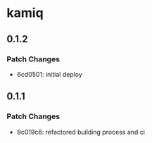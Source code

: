 # kamiq

## 0.1.2

### Patch Changes

- 6cd0501: initial deploy

## 0.1.1

### Patch Changes

- 8c019c6: refactored building process and ci
